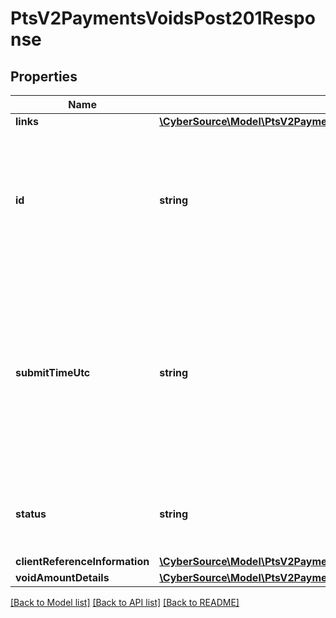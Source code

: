 # PtsV2PaymentsVoidsPost201Response

## Properties
Name | Type | Description | Notes
------------ | ------------- | ------------- | -------------
**links** | [**\CyberSource\Model\PtsV2PaymentsReversalsPost201ResponseLinks**](PtsV2PaymentsReversalsPost201ResponseLinks.md) |  | [optional] 
**id** | **string** | An unique identification number assigned by CyberSource to identify the submitted request. It is also appended to the endpoint of the resource. | [optional] 
**submitTimeUtc** | **string** | Time of request in UTC. Format: &#x60;YYYY-MM-DDThh:mm:ssZ&#x60; Example &#x60;2016-08-11T22:47:57Z&#x60; equals August 11, 2016, at 22:47:57 (10:47:57 p.m.). The &#x60;T&#x60; separates the date and the time. The &#x60;Z&#x60; indicates UTC. | [optional] 
**status** | **string** | The status of the submitted transaction.  Possible values:  - VOIDED | [optional] 
**clientReferenceInformation** | [**\CyberSource\Model\PtsV2PaymentsPost201ResponseClientReferenceInformation**](PtsV2PaymentsPost201ResponseClientReferenceInformation.md) |  | [optional] 
**voidAmountDetails** | [**\CyberSource\Model\PtsV2PaymentsVoidsPost201ResponseVoidAmountDetails**](PtsV2PaymentsVoidsPost201ResponseVoidAmountDetails.md) |  | [optional] 

[[Back to Model list]](../README.md#documentation-for-models) [[Back to API list]](../README.md#documentation-for-api-endpoints) [[Back to README]](../README.md)


